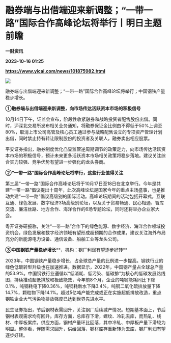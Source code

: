 # 融券端与出借端迎来新调整；“一带一路”国际合作高峰论坛将举行丨明日主题前瞻
**一财资讯**

**2023-10-16 01:25**

**https://www.yicai.com/news/101875982.html**

![](https://imgcdn.yicai.com/uppics/slides/2023/10/d6108908241e5fd8ef3a9e71b53362bf.jpg)

融券端与出借端迎来新调整；“一带一路”国际合作高峰论坛将举行；中国钢铁产量稳步增长。

**①融券端与出借端迎来新调整，向市场传达活跃资本市场的积极信号**

10月14日下午，证监会宣布，阶段性收紧融券和战略投资者配售股份出借。同时，沪深北交易所发布相关业务通知，将融券保证金比例由不得低于50%上调至80%，取消上市公司高管及核心员工通过参与战略配售设立的专项资产管理计划出借，同时禁止持有转让限制股份的投资者及关联人，融券卖出相应股票。

平安证券指出，融券制度优化凸显监管逆周期调节的政策定力，向市场传达活跃资本市场的积极信号，预计未来更多活跃资本市场相关政策将稳步落地。建议关注综合实力较强、竞争优势有望进一步强化的龙头券商。

**②“一带一路”国际合作高峰论坛将举行，这些行业值得关注**

第三届“一带一路”国际合作高峰论坛将于10月17日至18日在北京举行。今年是共建“一带一路”倡议提出十周年，此次高峰论坛是国家今年的重点主场盛事，也是推动共建“一带一路”倡议高级别的国际活动。高峰论坛期间的活动包括开幕式，互联互通、绿色发展、数字经济3场高级别论坛，以及关于贸易畅通、民心相通、智库交流、廉洁丝路、地方合作、海洋合作的6场专题论坛，同时还将举办企业家大会。

粤开证券研报称，关注“一带一路”合作下的绿色能源、数字经济、海洋合作领域投资机会，绿色发展和数字经济领域有望形成超预期的合作成果，建议关注海外布局充分的新能源电力设备、通信设备、船舶工业等龙头公司。

**③中国钢铁产量稳步增长****，机构：钢厂利润有望逐步好转**

2023年，中国钢铁产量稳步增长，占全球总产量的比例进一步提高。钢铁行业的绿色低碳转型升级也在加速推进。数据显示，2022年，中国钢产量占全球总产量的53.9%。中国钢铁行业遵循以“低消耗、低污染、低碳排”为核心的低碳发展路线图，持续推动超低排放和极致能效，今年前8个月，企业的吨钢能耗同比下降0.1%，吨钢耗电下降0.36%，吨钢耗新水下降3.4%，吨钢二氧化硫排放量下降14.7%，颗粒物下降14.1%。超过5亿吨产能完成或正在实施超低排放改造，重点钢铁企业大气污染物排放强度已达到世界先进水平。

民生证券指出，节后钢材表需回升，关注钢厂后续减产情况。短期基本面上，节后钢材表观需求均有回升。库存方面，总库存下滑，螺纹、冷轧去库，而热轧、线材、中厚板累库。供应方面，钢材产量环比回落，其中冷轧、中厚板产量下滑较为明显。整体看，伴随需求回升，供给回落，钢材库存重新转为去库，钢厂利润有望逐步好转。